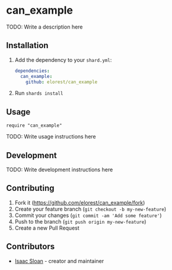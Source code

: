 # can_example

TODO: Write a description here

## Installation

1. Add the dependency to your `shard.yml`:

   ```yaml
   dependencies:
     can_example:
       github: elorest/can_example
   ```

2. Run `shards install`

## Usage

```crystal
require "can_example"
```

TODO: Write usage instructions here

## Development

TODO: Write development instructions here

## Contributing

1. Fork it (<https://github.com/elorest/can_example/fork>)
2. Create your feature branch (`git checkout -b my-new-feature`)
3. Commit your changes (`git commit -am 'Add some feature'`)
4. Push to the branch (`git push origin my-new-feature`)
5. Create a new Pull Request

## Contributors

- [Isaac Sloan](https://github.com/elorest) - creator and maintainer
